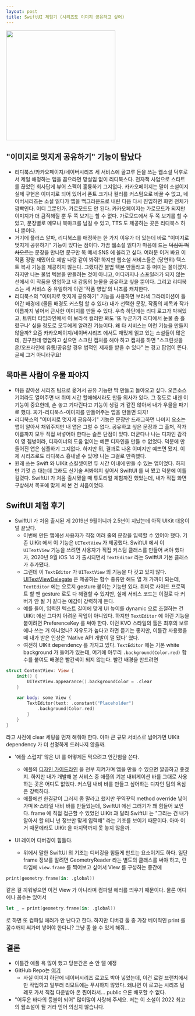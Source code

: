 ```yaml
---
layout: post
title: SwiftUI 체험기 (시리즈도 이미지 공유하고 싶어)
---
```


<img src="https://user-images.githubusercontent.com/8778711/156376625-1d65fd8b-a801-4409-9f75-5c1feff62d9b.JPG" width="300" />

## "이미지로 멋지게 공유하기" 기능이 탐났다

- 리디북스/카카오페이지/네이버시리즈 세 서비스에 골고루 돈을 쓰는 웹소설 덕후로서 제일 애정하는 앱을 꼽으라면 망설임 없이 리디북스다. 전자책 사업으로 스타트를 끊었던 회사답게 뷰어 스펙이 훌륭하기 그지없다. 카카오페이지는 말이 소설이지 실제 구현은 이미지로 되어 있어서 폰트 크기나 컬러를 커스텀으로 바꿀 수 없고, 네이버시리즈는 소설 읽다가 앱을 백그라운드로 내린 다음 다시 진입하면 화면 전체가 깜빡인다. 어디 그뿐인가. 가로모드도 안 된다. 카카오페이지는 가로모드가 되지만 이미지가 더 큼직해질 뿐 두 쪽 보기는 할 수 없다. 가로모드에서 두 쪽 보기를 할 수 있고, 문장별로 메모나 북마크를 남길 수 있고, TTS 도 제공하는 곳은 리디북스 하나 뿐이다.
- 거기에 플러스 알파, 리디북스를 애정하는 한 가지 이유가 더 있는데 바로 "이미지로 멋지게 공유하기" 기능이 있다는 점이다. 가끔 웹소설 읽다가 마음에 드는 ~~덕심이 벅차오르는~~ 문장을 만나면 문구만 똑 떼서 SNS 에 올리고 싶다. 여러분 이거 봐요 이 작품 정말 재밌어요 제발 나랑 같이 봐줘! 하지만 웹소설 서비스들은 (당연히) 텍스트 복사 기능을 제공하지 않는다. 그랬다간 불법 텍본 만들라고 등 떠미는 꼴이겠지. 하지만 나는 불법 텍본을 만들려는 것이 아니고, 어디까지나 스포일러가 되지 않는 선에서 이 작품을 영업하고 내 감동의 눈물을 공유하고 싶을 뿐이다. 그리고 리디북스는 세 서비스 중 유일하게 이런 '작품 영업'의 니즈를 캐치한다.
- 리디북스의 "이미지로 멋지게 공유하기" 기능을 사용하면 보라색 그라데이션이 들어간 배경에 (물론 배경도 커스텀 할 수 있다) 내가 선택한 문장, 작품의 제목과 작가 이름까지 넣어서 근사한 이미지를 만들 수 있다. 우측 하단에는 리디 로고가 박혀있고, 트위터 타임라인에서 이 보라색 컬러만 봐도 '또 누군가가 리디에서 눈물 좀 흘렸구나' 싶을 정도로 모두에게 알려진 기능이다. 왜 타 서비스는 이런 기능을 만들지 않을까? 요즘 카카오페이지/네이버시리즈 에서도 재밌게 읽고 있는 소설들이 많은데, 친구한테 영업하고 싶으면 스크린 캡처를 해야 하고 캡처를 하면 "스크린샷을 온/오프라인에 유통/공유할 경우 법적인 제재를 받을 수 있다" 는 경고 팝업이 뜬다. 글쎄 그거 아니라구요!

## 목마른 사람이 우물 파야지

- 마음 같아선 시리즈 팀으로 옮겨서 공유 기능만 딱 만들고 돌아오고 싶다. 오픈소스 기여라도 열어주면 내 취미 시간 할애해서라도 만들 의사가 있다. 그 정도로 내겐 이 기능이 중요한데, 손 놓고 기다린다고 기능이 생길 거 같진 않아서 내가 우물을 파기로 했다. 짜가-리디북스-이미지를 만들어주는 앱을 만들면 되지! 
- 리디북스의 "이미지로 멋지게 공유하기" 기능은 문장만 드래그하면 나머지 요소는 앱이 알아서 채워주지만 내 앱은 그럴 수 없다. 공유하고 싶은 문장과 그 출처, 작가 이름까지 모두 직접 써넣어야 한다는 슬픈 단점이 있다. 더군다나 나는 디자인 감각이 영 젬병이라, 디자이너의 도움 없이는 예쁜 디자인을 만들 수 없었다. 덕분에 만들어진 앱은 심플하기 그지없다. 하지만 뭐, 결과로 나온 이미지만 예쁘면 됐지. 이제 시리즈로도 리디북스 흉내낼 수 있어! 나는 그걸로 만족했다.
- 원래 쓰는 Swift 와 UIKit 스킬셋이면 두 시간 이내에 만들 수 있는 앱이었다. 하지만 기껏 손 대는데 그래도 신기술 써봐야지 싶어서 SwiftUI 를 써 봤고 덕분에 이틀 걸렸다. SwiftUI 가 처음 출시됐을 때 튜토리얼 체험까진 했었는데, 내가 직접 화면 구상해서 목표에 맞게 써 본 건 처음이었다.

## SwiftUI 체험 후기
- SwiftUI 가 처음 출시된 게 2019년 9월이니까 2.5년이 지났는데 아직 UIKit 대응이 덜 끝났다.
  -  이번에 만든 앱에선 사용자가 직접 여러 줄의 문장을 입력할 수 있어야 했다. 기존 UIKit 에서 이 기능은 `UITextView` 가 제공했다. SwiftUI 에서 이 `UITextView` 기능을 쓰려면 사용자가 직접 커스텀 클래스를 만들어 써야 했다가, 2020년 9월 iOS 14 가 출시되면서 `TextEditor` 라는  SwiftUI 기본 클래스가 추가됐다.
  - 그런데 이 `TextEditor` 가 `UITextView` 의 기능을 다 갖고 있지 않다. [UITextViewDelegate](https://developer.apple.com/documentation/uikit/uitextviewdelegate) 은 제공하는 함수 종류만 해도 열 개 가까이 되는데, `TextEditor` 에는 오로지 gesture 붙이는 기능만 있다. 취미로 사이드 프로젝트 할 땐 gesture 로도 다 해결할 수 있지만, 실제 서비스 코드는 이걸로 다 커버가 안 될 거 같다는 예감이 강력하게 든다.
  - 예를 들어, 입력한 텍스트 길이에 맞게 UI 높이를 dynamic 으로 조절하는 건 UIKit 에선 그다지 어려운 작업이 아니었다. 하지만 `TextEditor` 에 이런 기능을 붙이려면 PreferenceKey 를 써야 한다. 이런 KVO 스타일의 툴은 최후의 보루에나 쓰는 거 아니었나? 자유도가 높다고 하면 듣기는 좋지만, 이틀간 사용했을 때 내가 받은 인상은 'Native API 개발이 덜 됐다' 였다. 
  - 여전히 UIKit dependency 를 가지고 있다. `TextEditor` 에는 기본 white background 가 들어가 있는데, 여기에 아무리 `.background(Color.red)` 함수를 붙여도 배경은 빨간색이 되지 않는다. 빨간 배경을 만드려면
```swift
struct ContentView: View {
    init() {
        UITextView.appearance().backgroundColor = .clear
    }
    
    var body: some View {
        TextEditor(text: .constant("Placeholder")
            .background(Color.red)
        }
    }
}
``` 
  라고 사전에 clear 세팅을 먼저 해줘야 한다. 아마 큰 규모 서비스로 넘어가면 UIKit dependency 가 더 선명하게 드러나지 않을까.
  
- '애플 스럽지' 않은 UI 를 어떻게든 막으려고 안간힘을 쓴다.
  - 애플의 [디자인 가이드라인](https://developer.apple.com/design/human-interface-guidelines/) 을 전부 지켜가며 앱을 만들 수 있으면 깔끔하고 좋겠지. 하지만 내가 개발해 본 서비스 중 애플의 기본 내비게이션 바를 그대로 사용하는 곳은 어디도 없었다. 커스텀 내비 바를 만들고 싶어하는 디자인 팀의 욕심은 강력하다.
  - 애플에선 한결같이 그러지 좀 말라고 했지만 꾸역꾸역 method override 넣어가며 K-스타일 내비 바를 만들었는데, SwiftUI 에선 그러기가 꽤 힘들어 보인다. frame 에 직접 접근할 수 있었던 UIKit 과 달리 SwiftUI 는 "그리는 건 내가 알아서 할 테니 넌 정보만 맞게 입력해" 라는 기조를 보이기 때문이다. 아마 이거 때문에라도 UIKit 을 마지막까지 못 놓지 않을까.
  
- UI 레이어 디버깅이 힘들다.
  - 위에서 말한 SwiftUI 의 기조는 디버깅을 힘들게 만드는 요소이기도 하다. 일단 frame 정보를 알려면 GeometryReader 라는 별도의 클래스를 써야 하고, 런타임에 `view.frame` 를 찍어보고 싶어서 View 를 구성하는 중간에 
```swift
print(geometry.frame(in: .global))
``` 
  같은 걸 끼워넣으면 이건 View 가 아니라며 컴파일 에러를 띄우기 때문이다. 물론 어디에나 꼼수는 있어서
```swift
let _ = print(geometry.frame(in: .global))
``` 
  로 하면 또 컴파일 에러가 안 난다고 한다.
  하지만 디버깅 툴 중 가장 베이직인 print 를 꼼수까지 써가며 넣어야 한다니? 그냥 좀 쓸 수 있게 해줘...

## 결론

- 이틀간 애플 욕 많이 했고 당분간은 손 안 댈 예정
- GitHub Repo는 [여기](https://github.com/linearhw/BeautifulCapture)
  - 사실 이미지 하단에 네이버시리즈 로고도 박아 넣었는데, 이건 로컬 브랜치에서만 작업하고 일부러 리모트에는 푸시하지 않았다. 왜냐면 이 로고는 시리즈 팀 레포 가서 직접 다운받아 온 찐이라서... public 으론 배포할 수 없다. 
- "어두운 바다의 등불이 되어" 많이많이 사랑해 주세요. 저는 이 소설이 2022 최고의 웹소설이 될 거라 믿어 의심치 않습니다.
